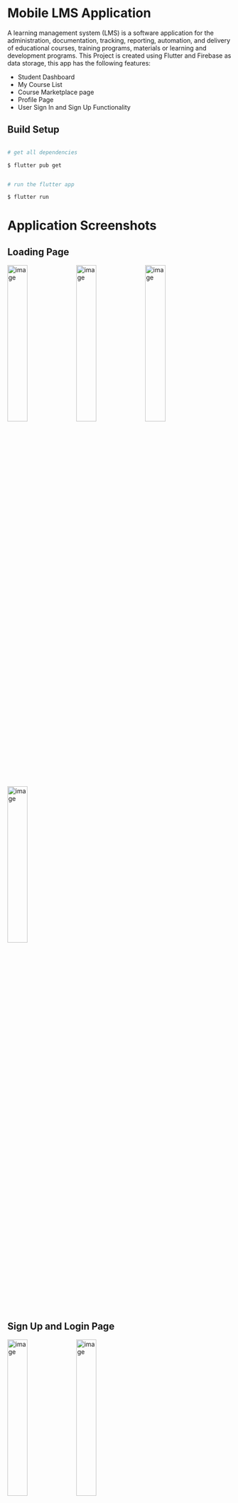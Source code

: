 
# Mobile LMS Application
A learning management system (LMS) is a software application for the administration, documentation, tracking, reporting, automation, and delivery of educational courses, training programs, materials or learning and development programs. This Project is created using Flutter and Firebase as data storage, this app has the following features:

 - Student Dashboard
 - My Course List
 - Course Marketplace page
 - Profile Page
 - User Sign In and Sign Up Functionality

 
## Build Setup
```bash

# get all dependencies

$ flutter pub get


# run the flutter app

$ flutter run


```
# Application Screenshots

## Loading Page
<img src="https://user-images.githubusercontent.com/73891177/236407352-58d2a1e3-1468-4231-9c3a-b32f6735a99f.jpg" alt="image" width="30%" height="30%">
<img src="https://user-images.githubusercontent.com/73891177/236407363-0d09ac9f-0147-4491-8f67-c8fef298ca35.jpg" alt="image" width="30%" height="30%">
<img src="https://user-images.githubusercontent.com/73891177/236407373-03b173b5-de37-4079-9f62-38ddef659dca.jpg" alt="image" width="30%" height="30%">
<img src="https://user-images.githubusercontent.com/73891177/236407380-05f1f841-259a-4503-a10a-3bc7e94d7abd.jpg" alt="image" width="30%" height="30%">

## Sign Up and Login Page
<img src="https://user-images.githubusercontent.com/73891177/236407998-0bbb72a1-b05d-4936-995a-e6e738eeea84.jpg" alt="image" width="30%" height="30%">
<img src="https://user-images.githubusercontent.com/73891177/236408008-c9a1999f-63fa-42ae-91a9-03a528ed2248.jpg" alt="image" width="30%" height="30%">

## Dashboard page
<img src="https://user-images.githubusercontent.com/73891177/236408061-4c0b8494-3751-45fa-bb8b-946d0f5de6cf.jpg" alt="image" width="30%" height="30%">

## My Courses Page 
<img src="https://user-images.githubusercontent.com/73891177/236408140-8a2507a4-696d-4437-bb11-342f2c0bd75a.jpg" alt="image" width="30%" height="30%">

### Sample page for course lessons
<img src="https://user-images.githubusercontent.com/73891177/236408225-d22dc07e-eea1-4777-a7a9-c894a5afb032.jpg" alt="image" width="30%" height="30%">
<img src="https://user-images.githubusercontent.com/73891177/236408307-6e433cfe-075f-4fa1-a52a-1d4e10a322da.jpg" alt="image" width="30%" height="30%">
<img src="https://user-images.githubusercontent.com/73891177/236408330-9ad2052b-461e-4f95-833b-aee112d58f77.jpg" alt="image" width="30%" height="30%">
<img src="https://user-images.githubusercontent.com/73891177/236408341-43157fd4-6c00-4c75-952d-53957e9eee7e.jpg" alt="image" width="30%" height="30%">
<img src="https://user-images.githubusercontent.com/73891177/236408352-26a886c3-138c-496b-99a6-fedff77f368f.jpg" alt="image" width="30%" height="30%">


## Courses Marketplace page
<img src="https://user-images.githubusercontent.com/73891177/236408426-75653585-8264-43ec-b083-d0f7206ec677.jpg" width="30%" height="30%">

### Course Description
<img src="https://user-images.githubusercontent.com/73891177/236408522-8917fe01-ee0b-4032-bff1-e1715b94b092.jpg" width="30%" height="30%">

### Checkout and payout page
<img src="https://user-images.githubusercontent.com/73891177/236408606-e67d6800-a7dd-4517-ae2b-71e905f9e2b0.jpg" width="30%" height="30%">

## My Profile page
<img src="https://user-images.githubusercontent.com/73891177/236408666-f0f799a0-0f1a-4348-8d52-1ec9c2b0373f.jpg" width="30%" height="30%">


# Contributions
* **William Cris Hod** - UI Designer and Developer
* **Franco De Guzman** - UI Designer and Developer
* **Kenneth Brondial** - UI Designer and Developer
* **Angelo Edrosa** - UI Designer and Developer

# ©  Copyright 
* **William Cris Hod** , Technological University of the Philippines Manila (williamcris.hod02@gmail.com)
* **Franco De Guzman** , Technological University of the Philippines Manila (deguzmanfranco06@gmail.com)
* **Kenneth Brondial** , Technological University of the Philippines Manila (kbrondial@yahoo.com)
* **Angelo Edrosa** , Technological University of the Philippines Manila (angelo21edrosa8@gmail.com)

